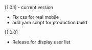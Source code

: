 [1.0.1] - current version
- Fix css for real mobile
- add yarn script for production build

[1.0.0]
- Release for display user list

